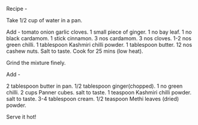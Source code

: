 Recipe - 

  Take 1/2 cup of water in a pan.

  Add -
  tomato 
  onion
  garlic cloves.
  1 small piece of ginger.
  1 no bay leaf.
  1 no black cardamom.
  1 stick cinnamon.
  3 nos cardamom.
  3 nos cloves.
  1-2 nos green chilli.
  1 tablespoon Kashmiri chilli powder.
  1 tablespoon butter.
  12 nos cashew nuts.
  Salt to taste.
  Cook for 25 mins (low heat).

  Grind the mixture finely.

Add -

 2 tablespoon butter in pan.
 1/2 tablespoon ginger(chopped).
 1 no green chilli.
 2 cups Panner cubes.
 salt to taste.
 1 teaspoon Kashmiri chilli powder.
 salt to taste.
 3-4 tablespoon cream.
 1/2 teaspoon Methi leaves (dried) powder.

 Serve it hot!
